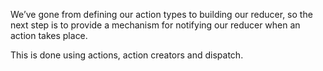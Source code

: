 We’ve gone from defining our action types to building our reducer, so the next step is to provide a mechanism for notifying our reducer when an action takes place. 

This is done using actions, action creators and dispatch.